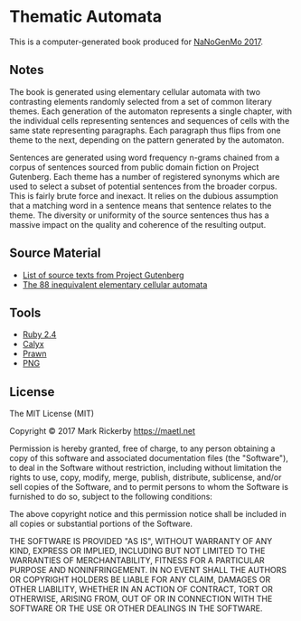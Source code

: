 # Thematic Automata

This is a computer-generated book produced for [NaNoGenMo 2017](https://github.com/NaNoGenMo/2017).

## Notes

The book is generated using elementary cellular automata with two contrasting elements randomly selected from a set of common literary themes. Each generation of the automaton represents a single chapter, with the individual cells representing sentences and sequences of cells with the same state representing paragraphs. Each paragraph thus flips from one theme to the next, depending on the pattern generated by the automaton.

Sentences are generated using word frequency n-grams chained from a corpus of sentences sourced from public domain fiction on Project Gutenberg. Each theme has a number of registered synonyms which are used to select a subset of potential sentences from the broader corpus. This is fairly brute force and inexact. It relies on the dubious assumption that a matching word in a sentence means that sentence relates to the theme. The diversity or uniformity of the source sentences thus has a massive impact on the quality and coherence of the resulting output.

## Source Material

- [List of source texts from Project Gutenberg](https://github.com/maetl/thematic-automata/tree/master/corpus/sources.txt)
- [The 88 inequivalent elementary cellular automata](https://en.wikipedia.org/wiki/Elementary_cellular_automaton#Random_initial_state)

## Tools

- [Ruby 2.4](https://ruby-lang.org)
- [Calyx](http://calyx-rb.org/)
- [Prawn](https://github.com/prawnpdf/prawn)
- [PNG](https://rubygems.org/gems/png)

## License

The MIT License (MIT)

Copyright © 2017 Mark Rickerby <https://maetl.net>

Permission is hereby granted, free of charge, to any person obtaining a copy
of this software and associated documentation files (the "Software"), to deal
in the Software without restriction, including without limitation the rights
to use, copy, modify, merge, publish, distribute, sublicense, and/or sell
copies of the Software, and to permit persons to whom the Software is
furnished to do so, subject to the following conditions:

The above copyright notice and this permission notice shall be included in
all copies or substantial portions of the Software.

THE SOFTWARE IS PROVIDED "AS IS", WITHOUT WARRANTY OF ANY KIND, EXPRESS OR
IMPLIED, INCLUDING BUT NOT LIMITED TO THE WARRANTIES OF MERCHANTABILITY,
FITNESS FOR A PARTICULAR PURPOSE AND NONINFRINGEMENT. IN NO EVENT SHALL THE
AUTHORS OR COPYRIGHT HOLDERS BE LIABLE FOR ANY CLAIM, DAMAGES OR OTHER
LIABILITY, WHETHER IN AN ACTION OF CONTRACT, TORT OR OTHERWISE, ARISING FROM,
OUT OF OR IN CONNECTION WITH THE SOFTWARE OR THE USE OR OTHER DEALINGS IN
THE SOFTWARE.
